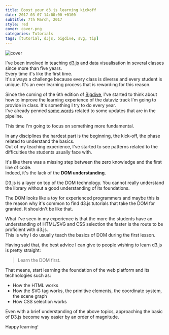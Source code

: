 ```yaml
---
title: Boost your d3.js learning kickoff
date: 2017-03-07 14:00:00 +0100
subtitle: 7th March, 2017
style: red
cover: cover.png
categories: Tutorials
tags: [tutorial, d3js, bigdive, svg, tip]
---
```


![cover](/assets/blog/boost-d3js-learning-kickoff/cover.png)

I've been involved in teaching [d3.js](https://d3js.org/) and data visualisation in several classes since more than five years.  
Every time it's like the first time.  
It's always a challenge because every class is diverse and every student is unique. It's an ever learning process that is rewarding for this reason.

Since the coming of the 6th edition of [Bigdive](https://www.bigdive.eu/), I've started to think about how to improve the learning experience of the dataviz track I'm going to provide in class. It's something I try to do every year.  
I've already penned [some words](/blog/d3js_toward_v4) related to some updates that are in the pipeline.

This time I'm going to focus on something more fundamental.

In any disciplines the hardest part is the beginning, the kick-off, the phase related to understand the basics.  
Out of my teaching experience, I've started to see patterns related to the difficulties the students usually face with.

It's like there was a missing step between the zero knowledge and the first line of code.  
Indeed, it's the lack of the **DOM understanding**.

D3.js is a layer on top of the DOM technology. You cannot really understand the library without a good understanding of its foundations.

The DOM looks like a toy for experienced programmers and maybe this is the reason why it's common to find d3.js tutorials that take the DOM for granted. It shouldn't be like that. 

What I've seen in my experience is that the more the students have an understanding of HTML/SVG and CSS selection the faster is the route to be proficient with d3.js.  
This is why I do usually teach the basics of DOM during the first lesson.

Having said that, the best advice I can give to people wishing to learn d3.js is pretty straight:

> Learn the DOM first.

That means, start learning the foundation of the web platform and its technologies such as:

- How the HTML works
- How the SVG tag works, the primitive elements, the coordinate system, the scene graph
- How CSS selection works

Even with a brief understanding of the above topics, approaching the basic of D3.js become way easier by an order of magnitude.

Happy learning!